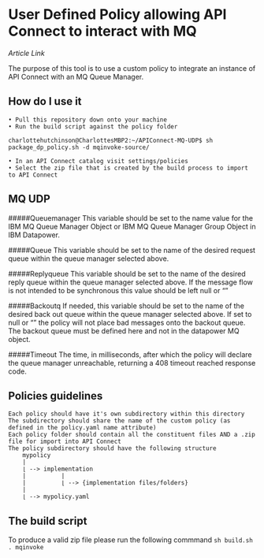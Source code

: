 # User Defined Policy allowing API Connect to interact with MQ

*Article Link*

The purpose of this tool is to use a custom policy to integrate an instance of API Connect with an MQ Queue Manager.

## How do I use it 

    • Pull this repository down onto your machine
    • Run the build script against the policy folder
    
    charlottehutchinson@CharlottesMBP2:~/APIConnect-MQ-UDP$ sh package_dp_policy.sh -d mqinvoke-source/
    
    • In an API Connect catalog visit settings/policies
    • Select the zip file that is created by the build process to import to API Connect 


## MQ UDP
#####Queuemanager 
This variable should be set to the name value for the IBM MQ Queue Manager Object or IBM MQ Queue Manager Group Object in IBM Datapower. 

#####Queue
This variable should be set to the name of the desired request queue within the queue manager selected above.

#####Replyqueue
This variable should be set to the name of the desired reply queue within the queue manager selected above. If the message flow is not intended to be synchronous this value should be left null or “”

#####Backoutq
If needed, this variable should be set to the name of the desired back out queue within the queue manager selected above. If set to null or “” the policy will not place bad messages onto the backout queue. The backout queue must be defined here and not in the datapower MQ object. 

#####Timeout
The time, in milliseconds, after which the policy will declare the queue manager unreachable, returning a 408 timeout reached response code.

## Policies guidelines

    Each policy should have it's own subdirectory within this directory
    The subdirectory should share the name of the custom policy (as defined in the policy.yaml name attribute)
    Each policy folder should contain all the constituent files AND a .zip file for import into API Connect
    The policy subdirectory should have the following structure
        mypolicy
        |
        ⌊ --> implementation
        |          |
        |          ⌊ --> {implementation files/folders}
        |
        ⌊ --> mypolicy.yaml

## The build script

To produce a valid zip file please run the following commmand
`sh build.sh . mqinvoke`


